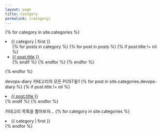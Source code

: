 ```yaml
---
layout: page
title: Category
permalink: /category/
---
```


{% for category in site.categories %}
<li><a name="{{ category | first }}">{{ category | first }}</a>
  <ul>
  {% for posts in category %}
    {% for post in posts %}
      {% if post.title != nil %}
        <li><a href="{{ post.url }}">{{ post.title }}</a></li>
      {% endif %}
    {% endfor %}
  {% endfor %}
  </ul>
</li>
{% endfor %}


devops-diary 카테고리의 모든 POST들1
{% for post in site.categories.devops-diary %}
    {% if post.title != nil %}
        <li><a href="{{ post.url }}">{{ post.title }}</a></li>
    {% endif %}
{% endfor %}

카테고리 목록을 뽑아보자...
{% for category in site.categories %}
<li>{{ category | first }}</li>
{% endfor %}
